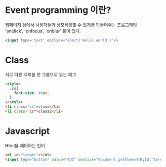 # Event programming 이란?   
웹페이지 상에서 사용자들과 상호작용할 수 있게끔 만들어주는 프로그래밍   
'onclick', 'onfocus', 'onblur' 등이 있다.
```html
<input type='text' onclick="alert('Hello world')"/>
```

# Class   
서로 다른 객체를 한 그룹으로 묶는 태그
```html
<style>
  .cs{
    font-size: 40px;
  }
</style>
<li class="cs">class</li>
<li class-"cs">class2</li>
```

# Javascript   
Html을 제어하는 언어
```html
<ol id="target"></ol>
<input type="button" value="강조" onclick="document.getElementById('target').className='em'"/>
```
